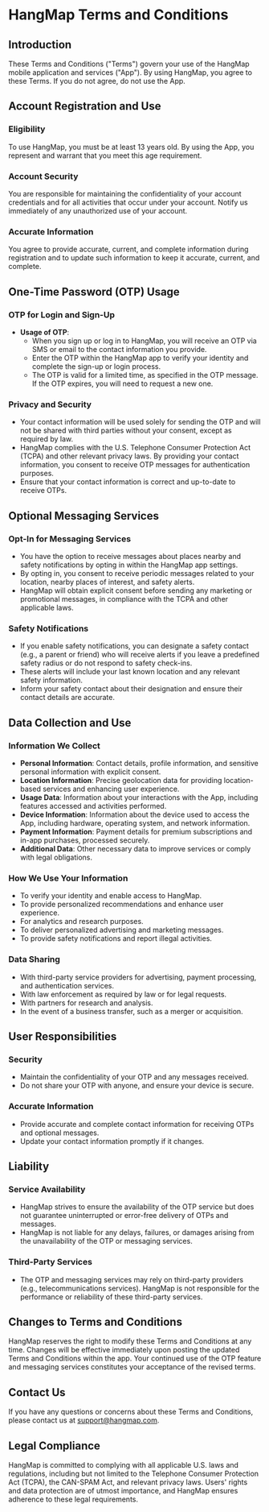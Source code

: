 # HangMap Terms and Conditions

## Introduction

These Terms and Conditions ("Terms") govern your use of the HangMap mobile application and services ("App"). By using HangMap, you agree to these Terms. If you do not agree, do not use the App.

## Account Registration and Use

### Eligibility
To use HangMap, you must be at least 13 years old. By using the App, you represent and warrant that you meet this age requirement.

### Account Security
You are responsible for maintaining the confidentiality of your account credentials and for all activities that occur under your account. Notify us immediately of any unauthorized use of your account.

### Accurate Information
You agree to provide accurate, current, and complete information during registration and to update such information to keep it accurate, current, and complete.

## One-Time Password (OTP) Usage

### OTP for Login and Sign-Up
- **Usage of OTP**:
  - When you sign up or log in to HangMap, you will receive an OTP via SMS or email to the contact information you provide.
  - Enter the OTP within the HangMap app to verify your identity and complete the sign-up or login process.
  - The OTP is valid for a limited time, as specified in the OTP message. If the OTP expires, you will need to request a new one.
  
### Privacy and Security
- Your contact information will be used solely for sending the OTP and will not be shared with third parties without your consent, except as required by law.
- HangMap complies with the U.S. Telephone Consumer Protection Act (TCPA) and other relevant privacy laws. By providing your contact information, you consent to receive OTP messages for authentication purposes.
- Ensure that your contact information is correct and up-to-date to receive OTPs.

## Optional Messaging Services

### Opt-In for Messaging Services
- You have the option to receive messages about places nearby and safety notifications by opting in within the HangMap app settings.
- By opting in, you consent to receive periodic messages related to your location, nearby places of interest, and safety alerts.
- HangMap will obtain explicit consent before sending any marketing or promotional messages, in compliance with the TCPA and other applicable laws.

### Safety Notifications
- If you enable safety notifications, you can designate a safety contact (e.g., a parent or friend) who will receive alerts if you leave a predefined safety radius or do not respond to safety check-ins.
- These alerts will include your last known location and any relevant safety information.
- Inform your safety contact about their designation and ensure their contact details are accurate.

## Data Collection and Use

### Information We Collect
- **Personal Information**: Contact details, profile information, and sensitive personal information with explicit consent.
- **Location Information**: Precise geolocation data for providing location-based services and enhancing user experience.
- **Usage Data**: Information about your interactions with the App, including features accessed and activities performed.
- **Device Information**: Information about the device used to access the App, including hardware, operating system, and network information.
- **Payment Information**: Payment details for premium subscriptions and in-app purchases, processed securely.
- **Additional Data**: Other necessary data to improve services or comply with legal obligations.

### How We Use Your Information
- To verify your identity and enable access to HangMap.
- To provide personalized recommendations and enhance user experience.
- For analytics and research purposes.
- To deliver personalized advertising and marketing messages.
- To provide safety notifications and report illegal activities.

### Data Sharing
- With third-party service providers for advertising, payment processing, and authentication services.
- With law enforcement as required by law or for legal requests.
- With partners for research and analysis.
- In the event of a business transfer, such as a merger or acquisition.

## User Responsibilities

### Security
- Maintain the confidentiality of your OTP and any messages received.
- Do not share your OTP with anyone, and ensure your device is secure.

### Accurate Information
- Provide accurate and complete contact information for receiving OTPs and optional messages.
- Update your contact information promptly if it changes.

## Liability

### Service Availability
- HangMap strives to ensure the availability of the OTP service but does not guarantee uninterrupted or error-free delivery of OTPs and messages.
- HangMap is not liable for any delays, failures, or damages arising from the unavailability of the OTP or messaging services.

### Third-Party Services
- The OTP and messaging services may rely on third-party providers (e.g., telecommunications services). HangMap is not responsible for the performance or reliability of these third-party services.

## Changes to Terms and Conditions

HangMap reserves the right to modify these Terms and Conditions at any time. Changes will be effective immediately upon posting the updated Terms and Conditions within the app. Your continued use of the OTP feature and messaging services constitutes your acceptance of the revised terms.

## Contact Us

If you have any questions or concerns about these Terms and Conditions, please contact us at support@hangmap.com.

## Legal Compliance

HangMap is committed to complying with all applicable U.S. laws and regulations, including but not limited to the Telephone Consumer Protection Act (TCPA), the CAN-SPAM Act, and relevant privacy laws. Users' rights and data protection are of utmost importance, and HangMap ensures adherence to these legal requirements.
